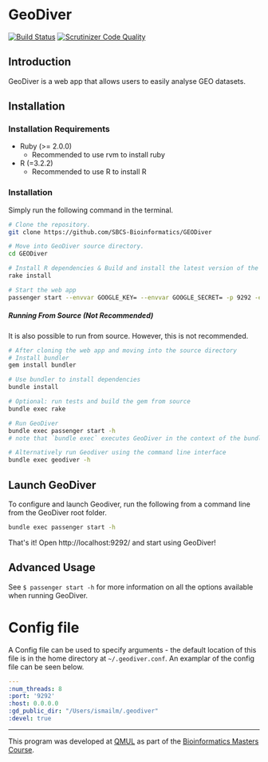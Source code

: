 # GeoDiver

[![Build Status](https://travis-ci.org/SBCS-Bioinformatics/GEODiver.svg?branch=master)](https://travis-ci.org/SBCS-Bioinformatics/GEODiver)
[![Scrutinizer Code Quality](https://scrutinizer-ci.com/g/SBCS-Bioinformatics/GEODiver/badges/quality-score.png?b=master)](https://scrutinizer-ci.com/g/SBCS-Bioinformatics/GEODiver/?branch=master)




## Introduction

GeoDiver is a web app that allows users to easily analyse GEO datasets.







## Installation
### Installation Requirements
* Ruby (>= 2.0.0)
  * Recommended to use rvm to install ruby
* R (=3.2.2)
  * Recommended to use R to install R



### Installation
Simply run the following command in the terminal.

```bash
# Clone the repository.
git clone https://github.com/SBCS-Bioinformatics/GEODiver

# Move into GeoDiver source directory.
cd GEODiver

# Install R dependencies & Build and install the latest version of the webapp.
rake install 

# Start the web app
passenger start --envvar GOOGLE_KEY= --envvar GOOGLE_SECRET= -p 9292 -e production --sticky-sessions -d
```

##### Running From Source (Not Recommended)
It is also possible to run from source. However, this is not recommended.

```bash
# After cloning the web app and moving into the source directory 
# Install bundler
gem install bundler

# Use bundler to install dependencies
bundle install

# Optional: run tests and build the gem from source
bundle exec rake

# Run GeoDiver
bundle exec passenger start -h
# note that `bundle exec` executes GeoDiver in the context of the bundle

# Alternatively run Geodiver using the command line interface
bundle exec geodiver -h
```




## Launch GeoDiver

To configure and launch Geodiver, run the following from a command line from the GeoDiver root folder.

```bash
bundle exec passenger start -h

```
That's it! Open http://localhost:9292/ and start using GeoDiver!






## Advanced Usage

See `$ passenger start -h` for more information on all the options available when running GeoDiver.

# Config file
A Config file can be used to specify arguments - the default location of this file is in the home directory at `~/.geodiver.conf`. An examplar of the config file can be seen below.


```yaml
---
:num_threads: 8
:port: '9292'
:host: 0.0.0.0
:gd_public_dir: "/Users/ismailm/.geodiver"
:devel: true
```


<hr>

This program was developed at [QMUL](http://sbcs.qmul.ac.uk) as part of the [Bioinformatics Masters Course](http://www.qmul.ac.uk/postgraduate/taught/coursefinder/courses/121410.html).

